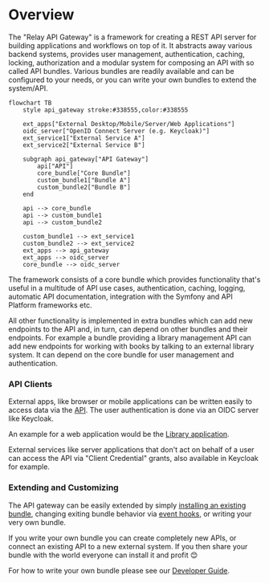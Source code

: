 # Overview

The "Relay API Gateway" is a framework for creating a REST API server for
building applications and workflows on top of it. It abstracts away various
backend systems, provides user management, authentication, caching, locking,
authorization and a modular system for composing an API with so called API
bundles. Various bundles are readily available and can be configured to your
needs, or you can write your own bundles to extend the system/API.

```mermaid
flowchart TB
    style api_gateway stroke:#338555,color:#338555

    ext_apps["External Desktop/Mobile/Server/Web Applications"]
    oidc_server["OpenID Connect Server (e.g. Keycloak)"]
    ext_service1["External Service A"]
    ext_service2["External Service B"]

    subgraph api_gateway["API Gateway"]
        api["API"]
        core_bundle["Core Bundle"]
        custom_bundle1["Bundle A"]
        custom_bundle2["Bundle B"]
    end

    api --> core_bundle
    api --> custom_bundle1
    api --> custom_bundle2

    custom_bundle1 --> ext_service1
    custom_bundle2 --> ext_service2
    ext_apps --> api_gateway
    ext_apps --> oidc_server
    core_bundle --> oidc_server
```

The framework consists of a core bundle which provides functionality that's
useful in a multitude of API use cases, authentication, caching, logging,
automatic API documentation, integration with the Symfony and API Platform
frameworks etc.

All other functionality is implemented in extra bundles which can add new
endpoints to the API and, in turn, can depend on other bundles and their
endpoints. For example a bundle providing a library management API can add new
endpoints for working with books by talking to an external library system. It
can depend on the core bundle for user management and authentication.

### API Clients

External apps, like browser or mobile applications can be written easily to
access data via the [API](#api). The user authentication is done via an OIDC
server like Keycloak.

An example for a web application would be the [Library
application](https://dbp-demo.tugraz.at/apps/sublibrary).

External services like server applications that don't act on behalf of a user
can access the API via "Client Credential" grants, also available in Keycloak
for example.

### Extending and Customizing

The API gateway can be easily extended by simply [installing an existing
bundle](./admin/extending_with_bundles.md), changing exiting bundle behavior via
[event hooks](./dev/hooks.md), or writing your very own bundle.

If you write your own bundle you can create completely new APIs, or connect an
existing API to a new external system. If you then share your bundle with the
world everyone can install it and profit 😊

For how to write your own bundle please see our [Developer Guide](./dev/index.md).

